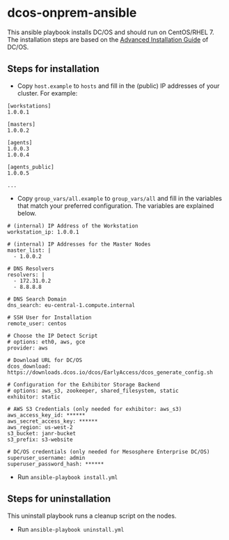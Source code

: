 # dcos-onprem-ansible

This ansible playbook installs DC/OS and should run on CentOS/RHEL 7. The installation steps are based on the [Advanced Installation Guide](https://dcos.io/docs/1.7/administration/installing/custom/advanced/) of DC/OS.

## Steps for installation

- Copy `host.example` to `hosts` and fill in the (public) IP addresses of your cluster. For example:

```
[workstations]
1.0.0.1

[masters]
1.0.0.2

[agents]
1.0.0.3
1.0.0.4

[agents_public]
1.0.0.5

...

```

- Copy `group_vars/all.example` to `group_vars/all` and fill in the variables that match your preferred configuration. The variables are explained below.

```
# (internal) IP Address of the Workstation
workstation_ip: 1.0.0.1

# (internal) IP Addresses for the Master Nodes
master_list: |
  - 1.0.0.2

# DNS Resolvers
resolvers: |
  - 172.31.0.2
  - 8.8.8.8

# DNS Search Domain
dns_search: eu-central-1.compute.internal

# SSH User for Installation
remote_user: centos

# Choose the IP Detect Script
# options: eth0, aws, gce
provider: aws

# Download URL for DC/OS
dcos_download: https://downloads.dcos.io/dcos/EarlyAccess/dcos_generate_config.sh

# Configuration for the Exhibitor Storage Backend
# options: aws_s3, zookeeper, shared_filesystem, static
exhibitor: static

# AWS S3 Credentials (only needed for exhibitor: aws_s3)
aws_access_key_id: ******
aws_secret_access_key: ******
aws_region: us-west-2
s3_bucket: janr-bucket
s3_prefix: s3-website

# DC/OS credentials (only needed for Mesosphere Enterprise DC/OS)
superuser_username: admin
superuser_password_hash: ******
```

- Run `ansible-playbook install.yml`

## Steps for uninstallation

This uninstall playbook runs a cleanup script on the nodes.

- Run `ansible-playbook uninstall.yml`

